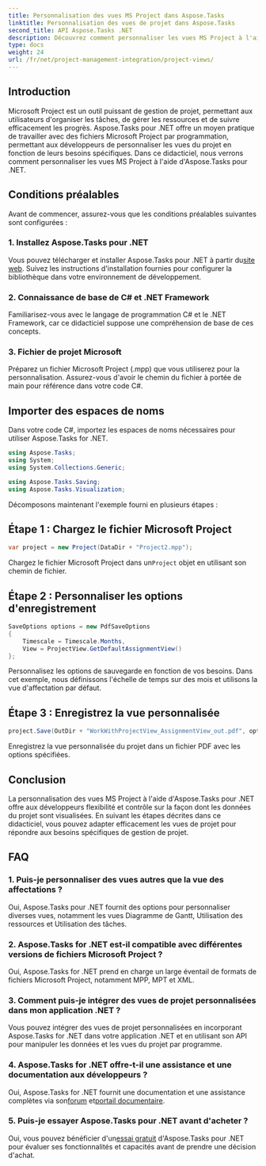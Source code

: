 ```yaml
---
title: Personnalisation des vues MS Project dans Aspose.Tasks
linktitle: Personnalisation des vues de projet dans Aspose.Tasks
second_title: API Aspose.Tasks .NET
description: Découvrez comment personnaliser les vues MS Project à l'aide d'Aspose.Tasks pour .NET. Suivez notre guide étape par étape pour une visualisation efficace de la gestion de projet.
type: docs
weight: 24
url: /fr/net/project-management-integration/project-views/
---
```

## Introduction
Microsoft Project est un outil puissant de gestion de projet, permettant aux utilisateurs d'organiser les tâches, de gérer les ressources et de suivre efficacement les progrès. Aspose.Tasks pour .NET offre un moyen pratique de travailler avec des fichiers Microsoft Project par programmation, permettant aux développeurs de personnaliser les vues du projet en fonction de leurs besoins spécifiques. Dans ce didacticiel, nous verrons comment personnaliser les vues MS Project à l'aide d'Aspose.Tasks pour .NET.
## Conditions préalables
Avant de commencer, assurez-vous que les conditions préalables suivantes sont configurées :
### 1. Installez Aspose.Tasks pour .NET
 Vous pouvez télécharger et installer Aspose.Tasks pour .NET à partir du[site web](https://releases.aspose.com/tasks/net/). Suivez les instructions d'installation fournies pour configurer la bibliothèque dans votre environnement de développement.
### 2. Connaissance de base de C# et .NET Framework
Familiarisez-vous avec le langage de programmation C# et le .NET Framework, car ce didacticiel suppose une compréhension de base de ces concepts.
### 3. Fichier de projet Microsoft
Préparez un fichier Microsoft Project (.mpp) que vous utiliserez pour la personnalisation. Assurez-vous d'avoir le chemin du fichier à portée de main pour référence dans votre code C#.
## Importer des espaces de noms
Dans votre code C#, importez les espaces de noms nécessaires pour utiliser Aspose.Tasks for .NET.
```csharp
using Aspose.Tasks;
using System;
using System.Collections.Generic;

using Aspose.Tasks.Saving;
using Aspose.Tasks.Visualization;
```
Décomposons maintenant l'exemple fourni en plusieurs étapes :
## Étape 1 : Chargez le fichier Microsoft Project
```csharp
var project = new Project(DataDir + "Project2.mpp");
```
 Chargez le fichier Microsoft Project dans un`Project` objet en utilisant son chemin de fichier.
## Étape 2 : Personnaliser les options d'enregistrement
```csharp
SaveOptions options = new PdfSaveOptions
{
    Timescale = Timescale.Months,
    View = ProjectView.GetDefaultAssignmentView()
};
```
Personnalisez les options de sauvegarde en fonction de vos besoins. Dans cet exemple, nous définissons l'échelle de temps sur des mois et utilisons la vue d'affectation par défaut.
## Étape 3 : Enregistrez la vue personnalisée
```csharp
project.Save(OutDir + "WorkWithProjectView_AssignmentView_out.pdf", options);
```
Enregistrez la vue personnalisée du projet dans un fichier PDF avec les options spécifiées.
## Conclusion
La personnalisation des vues MS Project à l'aide d'Aspose.Tasks pour .NET offre aux développeurs flexibilité et contrôle sur la façon dont les données du projet sont visualisées. En suivant les étapes décrites dans ce didacticiel, vous pouvez adapter efficacement les vues de projet pour répondre aux besoins spécifiques de gestion de projet.
## FAQ
### 1. Puis-je personnaliser des vues autres que la vue des affectations ?
Oui, Aspose.Tasks pour .NET fournit des options pour personnaliser diverses vues, notamment les vues Diagramme de Gantt, Utilisation des ressources et Utilisation des tâches.
### 2. Aspose.Tasks for .NET est-il compatible avec différentes versions de fichiers Microsoft Project ?
Oui, Aspose.Tasks for .NET prend en charge un large éventail de formats de fichiers Microsoft Project, notamment MPP, MPT et XML.
### 3. Comment puis-je intégrer des vues de projet personnalisées dans mon application .NET ?
Vous pouvez intégrer des vues de projet personnalisées en incorporant Aspose.Tasks for .NET dans votre application .NET et en utilisant son API pour manipuler les données et les vues du projet par programme.
### 4. Aspose.Tasks for .NET offre-t-il une assistance et une documentation aux développeurs ?
 Oui, Aspose.Tasks for .NET fournit une documentation et une assistance complètes via son[forum](https://forum.aspose.com/c/tasks/15) et[portail documentaire](https://reference.aspose.com/tasks/net/).
### 5. Puis-je essayer Aspose.Tasks pour .NET avant d'acheter ?
 Oui, vous pouvez bénéficier d'un[essai gratuit](https://releases.aspose.com/) d'Aspose.Tasks pour .NET pour évaluer ses fonctionnalités et capacités avant de prendre une décision d'achat.